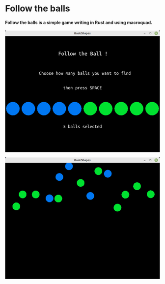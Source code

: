 # Follow the balls

#### Follow the balls is a simple game writing in Rust and using macroquad.


![plot](images/img1.png)


![plot](images/img2.png)
